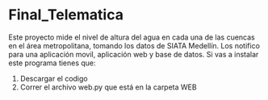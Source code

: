 # Final_Telematica
Este proyecto mide el nivel de altura del agua en cada una de las cuencas en el área metropolitana, tomando los datos de SIATA Medellín.
Los notifico para una aplicación movil, aplicación web y base de datos.
Si vas a instalar este programa tienes que:
1. Descargar el codigo
2. Correr el archivo web.py que está en la carpeta WEB

